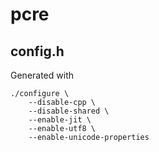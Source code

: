# pcre

## config.h
Generated with

	./configure \
		--disable-cpp \
		--disable-shared \
		--enable-jit \
		--enable-utf8 \
		--enable-unicode-properties
